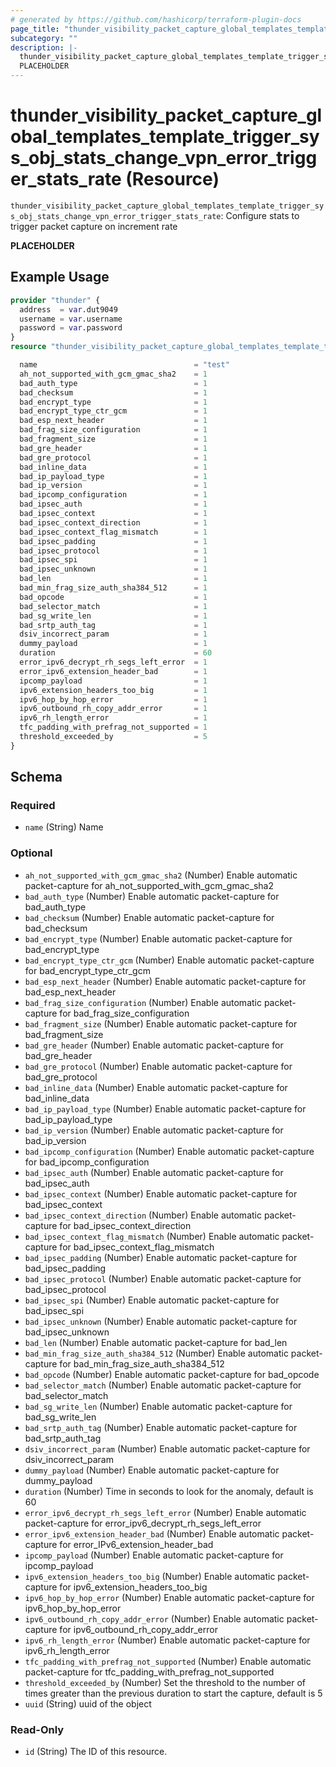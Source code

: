 ```yaml
---
# generated by https://github.com/hashicorp/terraform-plugin-docs
page_title: "thunder_visibility_packet_capture_global_templates_template_trigger_sys_obj_stats_change_vpn_error_trigger_stats_rate Resource - terraform-provider-thunder"
subcategory: ""
description: |-
  thunder_visibility_packet_capture_global_templates_template_trigger_sys_obj_stats_change_vpn_error_trigger_stats_rate: Configure stats to trigger packet capture on increment rate
  PLACEHOLDER
---
```


# thunder_visibility_packet_capture_global_templates_template_trigger_sys_obj_stats_change_vpn_error_trigger_stats_rate (Resource)

`thunder_visibility_packet_capture_global_templates_template_trigger_sys_obj_stats_change_vpn_error_trigger_stats_rate`: Configure stats to trigger packet capture on increment rate

__PLACEHOLDER__

## Example Usage

```terraform
provider "thunder" {
  address  = var.dut9049
  username = var.username
  password = var.password
}
resource "thunder_visibility_packet_capture_global_templates_template_trigger_sys_obj_stats_change_vpn_error_trigger_stats_rate" "thunder_visibility_packet_capture_global_templates_template_trigger_sys_obj_stats_change_vpn_error_trigger_stats_rate" {

  name                                   = "test"
  ah_not_supported_with_gcm_gmac_sha2    = 1
  bad_auth_type                          = 1
  bad_checksum                           = 1
  bad_encrypt_type                       = 1
  bad_encrypt_type_ctr_gcm               = 1
  bad_esp_next_header                    = 1
  bad_frag_size_configuration            = 1
  bad_fragment_size                      = 1
  bad_gre_header                         = 1
  bad_gre_protocol                       = 1
  bad_inline_data                        = 1
  bad_ip_payload_type                    = 1
  bad_ip_version                         = 1
  bad_ipcomp_configuration               = 1
  bad_ipsec_auth                         = 1
  bad_ipsec_context                      = 1
  bad_ipsec_context_direction            = 1
  bad_ipsec_context_flag_mismatch        = 1
  bad_ipsec_padding                      = 1
  bad_ipsec_protocol                     = 1
  bad_ipsec_spi                          = 1
  bad_ipsec_unknown                      = 1
  bad_len                                = 1
  bad_min_frag_size_auth_sha384_512      = 1
  bad_opcode                             = 1
  bad_selector_match                     = 1
  bad_sg_write_len                       = 1
  bad_srtp_auth_tag                      = 1
  dsiv_incorrect_param                   = 1
  dummy_payload                          = 1
  duration                               = 60
  error_ipv6_decrypt_rh_segs_left_error  = 1
  error_ipv6_extension_header_bad        = 1
  ipcomp_payload                         = 1
  ipv6_extension_headers_too_big         = 1
  ipv6_hop_by_hop_error                  = 1
  ipv6_outbound_rh_copy_addr_error       = 1
  ipv6_rh_length_error                   = 1
  tfc_padding_with_prefrag_not_supported = 1
  threshold_exceeded_by                  = 5
}
```

<!-- schema generated by tfplugindocs -->
## Schema

### Required

- `name` (String) Name

### Optional

- `ah_not_supported_with_gcm_gmac_sha2` (Number) Enable automatic packet-capture for ah_not_supported_with_gcm_gmac_sha2
- `bad_auth_type` (Number) Enable automatic packet-capture for bad_auth_type
- `bad_checksum` (Number) Enable automatic packet-capture for bad_checksum
- `bad_encrypt_type` (Number) Enable automatic packet-capture for bad_encrypt_type
- `bad_encrypt_type_ctr_gcm` (Number) Enable automatic packet-capture for bad_encrypt_type_ctr_gcm
- `bad_esp_next_header` (Number) Enable automatic packet-capture for bad_esp_next_header
- `bad_frag_size_configuration` (Number) Enable automatic packet-capture for bad_frag_size_configuration
- `bad_fragment_size` (Number) Enable automatic packet-capture for bad_fragment_size
- `bad_gre_header` (Number) Enable automatic packet-capture for bad_gre_header
- `bad_gre_protocol` (Number) Enable automatic packet-capture for bad_gre_protocol
- `bad_inline_data` (Number) Enable automatic packet-capture for bad_inline_data
- `bad_ip_payload_type` (Number) Enable automatic packet-capture for bad_ip_payload_type
- `bad_ip_version` (Number) Enable automatic packet-capture for bad_ip_version
- `bad_ipcomp_configuration` (Number) Enable automatic packet-capture for bad_ipcomp_configuration
- `bad_ipsec_auth` (Number) Enable automatic packet-capture for bad_ipsec_auth
- `bad_ipsec_context` (Number) Enable automatic packet-capture for bad_ipsec_context
- `bad_ipsec_context_direction` (Number) Enable automatic packet-capture for bad_ipsec_context_direction
- `bad_ipsec_context_flag_mismatch` (Number) Enable automatic packet-capture for bad_ipsec_context_flag_mismatch
- `bad_ipsec_padding` (Number) Enable automatic packet-capture for bad_ipsec_padding
- `bad_ipsec_protocol` (Number) Enable automatic packet-capture for bad_ipsec_protocol
- `bad_ipsec_spi` (Number) Enable automatic packet-capture for bad_ipsec_spi
- `bad_ipsec_unknown` (Number) Enable automatic packet-capture for bad_ipsec_unknown
- `bad_len` (Number) Enable automatic packet-capture for bad_len
- `bad_min_frag_size_auth_sha384_512` (Number) Enable automatic packet-capture for bad_min_frag_size_auth_sha384_512
- `bad_opcode` (Number) Enable automatic packet-capture for bad_opcode
- `bad_selector_match` (Number) Enable automatic packet-capture for bad_selector_match
- `bad_sg_write_len` (Number) Enable automatic packet-capture for bad_sg_write_len
- `bad_srtp_auth_tag` (Number) Enable automatic packet-capture for bad_srtp_auth_tag
- `dsiv_incorrect_param` (Number) Enable automatic packet-capture for dsiv_incorrect_param
- `dummy_payload` (Number) Enable automatic packet-capture for dummy_payload
- `duration` (Number) Time in seconds to look for the anomaly, default is 60
- `error_ipv6_decrypt_rh_segs_left_error` (Number) Enable automatic packet-capture for error_ipv6_decrypt_rh_segs_left_error
- `error_ipv6_extension_header_bad` (Number) Enable automatic packet-capture for error_IPv6_extension_header_bad
- `ipcomp_payload` (Number) Enable automatic packet-capture for ipcomp_payload
- `ipv6_extension_headers_too_big` (Number) Enable automatic packet-capture for ipv6_extension_headers_too_big
- `ipv6_hop_by_hop_error` (Number) Enable automatic packet-capture for ipv6_hop_by_hop_error
- `ipv6_outbound_rh_copy_addr_error` (Number) Enable automatic packet-capture for ipv6_outbound_rh_copy_addr_error
- `ipv6_rh_length_error` (Number) Enable automatic packet-capture for ipv6_rh_length_error
- `tfc_padding_with_prefrag_not_supported` (Number) Enable automatic packet-capture for tfc_padding_with_prefrag_not_supported
- `threshold_exceeded_by` (Number) Set the threshold to the number of times greater than the previous duration to start the capture, default is 5
- `uuid` (String) uuid of the object

### Read-Only

- `id` (String) The ID of this resource.


